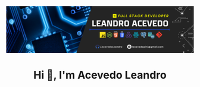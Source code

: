 <img src="https://github.com/AcevedoLeandro/AcevedoLeandro/blob/a3847a0f5c6bb9accc96c39d4a5f931ee9ee3e4f/Banner.png" style="height: 100% , width:100%">
<h1 align="center">Hi 👋, I'm Acevedo Leandro</h1>
